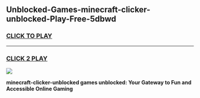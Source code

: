 
## Unblocked-Games-minecraft-clicker-unblocked-Play-Free-5dbwd
<h3>
<a href="https://premium76.site?title=minecraft-clicker-unblocked&ref=20M">CLICK TO PLAY</a></h3>
<hr>

<h3>
<a href="https://premium76.site?title=minecraft-clicker-unblocked&ref=20M">CLICK 2 PLAY</a>
  
</h3>

<a href="https://premium76.site?title=minecraft-clicker-unblocked&ref=19M"><img src="https://clearcache.store/games.png"></a>


**minecraft-clicker-unblocked games unblocked: Your Gateway to Fun and Accessible Online Gaming**
